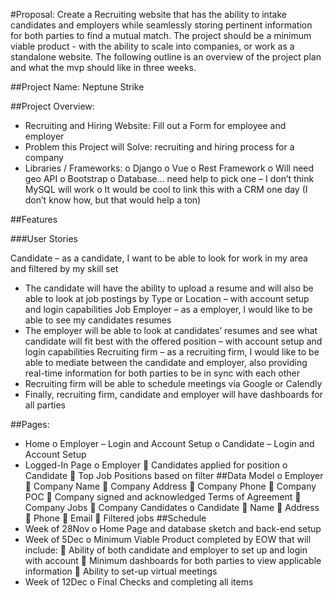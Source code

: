 #Proposal:
Create a Recruiting website that has the ability to intake candidates and employers while seamlessly storing pertinent information for both parties to find a mutual match. The project should be a minimum viable product - with the ability to scale into companies, or work as a standalone website.  The following outline is an overview of the project plan and what the mvp should like in three weeks. 

##Project Name: Neptune Strike

##Project Overview: 
-	Recruiting and Hiring Website: Fill out a Form for employee and employer
-	Problem this Project will Solve: recruiting and hiring process for a company
-	Libraries / Frameworks:
o	Django
o	Vue
o	Rest Framework
o	Will need geo API
o	Bootstrap
o	Database… need help to pick one – I don’t think MySQL will work
o	It would be cool to link this with a CRM one day (I don’t know how, but that would help a ton)

##Features

###User Stories

Candidate – as a candidate, I want to be able to look for work in my area and filtered by my skill set 
-	The candidate will have the ability to upload a resume and will also be able to look at job postings by Type or Location – with account setup and login capabilities
Job Employer – as a employer, I would like to be able to see my candidates resumes 
-	The employer will be able to look at candidates’ resumes and see what candidate will fit best with the offered position – with account setup and login capabilities
Recruiting firm – as a recruiting firm, I would like to be able to mediate between the candidate and employer, also providing real-time information for both parties to be in sync with each other
-	Recruiting firm will be able to schedule meetings via Google or Calendly
-	Finally, recruiting firm, candidate and employer will have dashboards for all parties

##Pages:

-	Home
o	Employer – Login and Account Setup
o	Candidate – Login and Account Setup
-	Logged-In Page
o	Employer
	Candidates applied for position
o	Candidate
	Top Job Positions based on filter
##Data Model
o	Employer
	Company Name
	Company Address
	Company Phone
	Company POC
	Company signed and acknowledged Terms of Agreement
	Company Jobs
	Company Candidates
o	Candidate
	Name
	Address
	Phone
	Email
	Filtered jobs
##Schedule
-	Week of 28Nov
o	Home Page and database sketch and back-end setup
-	Week of 5Dec
o	Minimum Viable Product completed by EOW that will include:
	Ability of both candidate and employer to set up and login with account
	Minimum dashboards for both parties to view applicable information
	Ability to set-up virtual meetings
-	Week of 12Dec
o	Final Checks and completing all items
